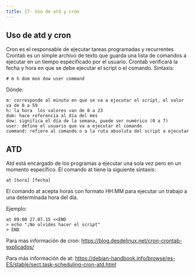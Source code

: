 ```yaml
---
title: 17- Uso de atd y cron 
---
```

## Uso de atd y cron 


Cron es el responsable de ejecutar tareas programadas y recurrentes
Crontab es un simple archivo de texto que guarda una lista de comandos a ejecutar en un tiempo especificado por el usuario. Crontab verificará la fecha y hora en que se debe ejecutar el script o el comando. 
Sintaxis: 
```
# m h dom mon dow user command
``` 
Dónde: 
```
m: corresponde al minuto en que se va a ejecutar el script, el valor va de 0 a 59
h: la hora  los valores van de 0 a 23
dom: hace referencia al día del mes
dow: significa el día de la semana, puede ser numérico (0 a 7)
user: define el usuario que va a ejecutar el comando
command: refiere al comando o a la ruta absoluta del script a ejecutar
```



## ATD

Atd está encargado de los programas a ejecutar una sola vez pero en un momento específico. 
El comando at tiene la siguiente sintaxis:
```
at [hora] [fecha]
```
El comando at acepta horas con formato HH:MM para ejecutar un trabajo a una determinada hora del día. 

Ejemplo: 
```
at 09:00 27.07.15 <<END
> echo "¡No olvides hacer el script" 
> END
```

Para mas información de cron: <a href='https://blog.desdelinux.net/cron-crontab-explicados/' target='_blank' rel='nofollow'>https://blog.desdelinux.net/cron-crontab-explicados/</a>

Para más información de at: <a href='https://debian-handbook.info/browse/es-ES/stable/sect.task-scheduling-cron-atd.html' target='_blank' rel='nofollow'>https://debian-handbook.info/browse/es-ES/stable/sect.task-scheduling-cron-atd.html</a>
